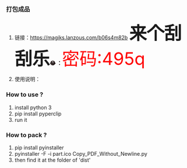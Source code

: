 ### 打包成品
1. 链接：https://magiks.lanzous.com/b06s4m82b
<font size =  '8' face ="楷体"><b>来个刮刮乐</b></font><font color = 'yello'><b>:joy: ：</b></font><font color = 'red' size = '10'>密码:495q</font>

2. 使用说明：
### How to use ?
1. install python 3
2. pip install pyperclip
3. run it

### How to pack ?
1. pip install pyinstaller
2. pyinstaller -F -i part.ico Copy_PDF_Without_Newline.py
3. then find it at the folder of 'dist'
